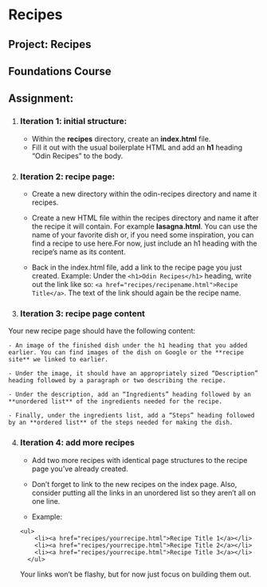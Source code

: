 # Recipes
## Project: Recipes
## Foundations Course

## Assignment:
1. ### Iteration 1: initial structure:
   - Within the **recipes** directory, create an **index.html** file.
   - Fill it out with the usual boilerplate HTML and add an **h1** heading “Odin Recipes” to the body.

2. ### Iteration 2: recipe page:
   - Create a new directory within the odin-recipes directory and name it recipes.

   - Create a new HTML file within the recipes directory and name it after the recipe it will contain. For example **lasagna.html**. You can use the name of your favorite dish or, if you need some inspiration, you can find a recipe to use here.For now, just include an h1 heading with the recipe’s name as its content.

   - Back in the index.html file, add a link to the recipe page you just created. Example: Under the `<h1>Odin Recipes</h1>` heading, write out the link like so: `<a href="recipes/recipename.html">Recipe Title</a>`. The text of the link should again be the recipe name.

3. ### Iteration 3: recipe page content
Your new recipe page should have the following content:

    - An image of the finished dish under the h1 heading that you added earlier. You can find images of the dish on Google or the **recipe site** we linked to earlier.

    - Under the image, it should have an appropriately sized “Description” heading followed by a paragraph or two describing the recipe.

    - Under the description, add an “Ingredients” heading followed by an **unordered list** of the ingredients needed for the recipe.

    - Finally, under the ingredients list, add a “Steps” heading followed by an **ordered list** of the steps needed for making the dish.

4. ### Iteration 4: add more recipes
   - Add two more recipes with identical page structures to the recipe page you’ve already created.
   - Don’t forget to link to the new recipes on the index page. Also, consider putting all the links in an unordered list so they aren’t all on one line.
  
   - Example:
    ```
    <ul>
        <li><a href="recipes/yourrecipe.html">Recipe Title 1</a></li>
        <li><a href="recipes/yourrecipe.html">Recipe Title 2</a></li>
        <li><a href="recipes/yourrecipe.html">Recipe Title 3</a></li>
      </ul>
    ```
    Your links won’t be flashy, but for now just focus on building them out.
